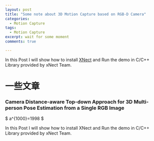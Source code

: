 ```yaml
---
layout: post
title: "Some note about 3D Motion Capture based on RGB-D Camera"
categories:
  - Motion Capture
tags:
  - Motion Capture
excerpt: wait for some moment
comments: true

---
```


In this Post I will show how to install [XNect](https://gvv.mpi-inf.mpg.de/projects/XNect/) and Run the demo in C/C++ Library provided by xNect Team.   

# 一些文章

### Camera Distance-aware Top-down Approach for 3D Multi-person Pose Estimation from a Single RGB Image

$ a^{1000}=1998 $

In this Post I will show how to install XNect and Run the demo in C/C++ Library provided by xNect Team.    


